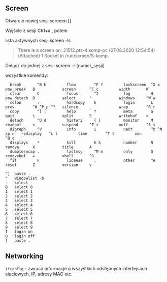 ## Screen

Otwarcie nowej sesji
screeen []

Wyjście z sesji
Ctrl+a , potem 

lista aktywnych sesji
screen -ls
> There is a screen on:
>        21512.pts-4.komp-pc (07.08.2020 12:54:54)   (Attached)
>1 Socket in /run/screen/S-komp.

Dołącz do jednej z sesji
screen -r [numer_sesji]

wszystkie komendy:

```
  break       ^B b         flow        ^F f         lockscreen  ^X x         pow_break   B            screen      ^C c         width       W
  clear       C            focus       ^I           log         H            pow_detach  D            select      '            windows     ^W w
  colon       :            hardcopy    h            login       L            prev        ^H ^P p ^?   silence     _            wrap        ^R r
  copy        ^[ [         help        ?            meta        a            quit        \            split       S            writebuf    >
  detach      ^D d         history     { }          monitor     M            readbuf     <            suspend     ^Z z         xoff        ^S s
  digraph     ^V           info        i            next        ^@ ^N sp n   redisplay   ^L l         time        ^T t         xon         ^Q q
  displays    *            kill        K k          number      N            remove      X            title       A
  dumptermcap .            lastmsg     ^M m         only        Q            removebuf   =            vbell       ^G
  fit         F            license     ,            other       ^A           reset       Z            version     v

^]  paste .
"   windowlist -b
-   select -
0   select 0
1   select 1
2   select 2
3   select 3
4   select 4
5   select 5
6   select 6
7   select 7
8   select 8
9   select 9
I   login on
O   login off
]   paste .
```


## Networking

`ifconfig` - zwraca informacje o wszystkich odstępnych interfejsach sieciowych, IP, adresy MAC etc.